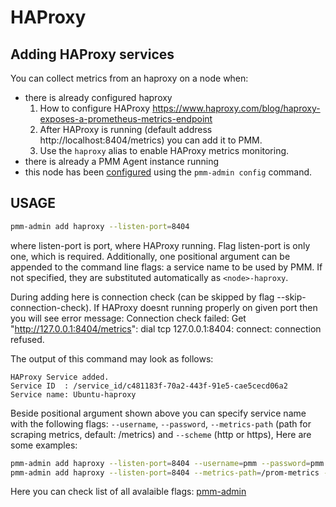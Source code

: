 # HAProxy

## Adding HAProxy services

You can collect metrics from an haproxy on a node when:

* there is already configured haproxy
  1. How to configure HAProxy https://www.haproxy.com/blog/haproxy-exposes-a-prometheus-metrics-endpoint
  2. After HAProxy is running (default address http://localhost:8404/metrics) you can add it to PMM.
  3. Use the `haproxy` alias to enable HAProxy metrics monitoring.
* there is already a PMM Agent instance running
* this node has been [configured](/setting-up/client/index.md) using the `pmm-admin config` command.

## USAGE

```sh
pmm-admin add haproxy --listen-port=8404
```

where listen-port is port, where HAProxy running. Flag listen-port is only one, which is required.
Additionally, one positional argument can be appended to the command line flags: a service name to be used
by PMM. If not specified, they are substituted automatically as `<node>-haproxy`.

During adding here is connection check (can be skipped by flag --skip-connection-check).
If HAProxy doesnt running properly on given port then you will see error message:
Connection check failed: Get "http://127.0.0.1:8404/metrics": dial tcp 127.0.0.1:8404: connect: connection refused.

The output of this command may look as follows:

```
HAProxy Service added.
Service ID  : /service_id/c481183f-70a2-443f-91e5-cae5cecd06a2
Service name: Ubuntu-haproxy
```

Beside positional argument shown above you can specify service name  with the following flags: `--username`, `--password`, `--metrics-path` (path for scraping metrics, default: /metrics) and `--scheme` (http or https), Here are some examples:

```sh
pmm-admin add haproxy --listen-port=8404 --username=pmm --password=pmm new-haproxy
pmm-admin add haproxy --listen-port=8404 --metrics-path=/prom-metrics --scheme=https
```

Here you can check list of all avalaible flags: [pmm-admin](../../details/commands/pmm-admin.md)